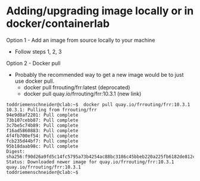 # Adding/upgrading image locally or in docker/containerlab

Option 1 - Add an image from source locally to your machine
 - Follow steps 1, 2, 3

Option 2 - Docker pull
 - Probably the recommended way to get a new image would be to just use docker pull. 
   - docker pull frrouting/frr:latest (deprocated)
   - docker pull quay.io/frrouting/frr:10.3.1 (new link)
```  
toddriemenschneider@clab:~$  docker pull quay.io/frrouting/frr:10.3.1
10.3.1: Pulling from frrouting/frr
94e9d8af2201: Pull complete 
73b107cebb87: Pull complete 
3c7be5c74b89: Pull complete 
f16ad5860883: Pull complete 
4f4fb700ef54: Pull complete 
fcb235d44bf7: Pull complete 
95b18daab98c: Pull complete 
Digest: sha256:f90d26a9fd5c14fc5795a73b4254ac88bc3186c45bbeb220a225fb6182de812c
Status: Downloaded newer image for quay.io/frrouting/frr:10.3.1
quay.io/frrouting/frr:10.3.1
toddriemenschneider@clab:~$ 
```
